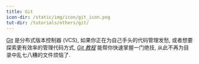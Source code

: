 ```yaml
---
title: Git
icon-dir: /static/img/icon/git_icon.png
tut-dir: /tutorials/others/git/
---
```

[Git](https://git-scm.com/) 是分布式版本控制器 (VCS), 如果你正在为自己手头的代码管理发愁, 
或者想要探索更有效率的管理代码方式, [*Git 教程*]({{page.tut-dir}}) 
能帮你快速掌握一门绝技, 从此不再为目录中乱七八糟的文件烦恼了.
